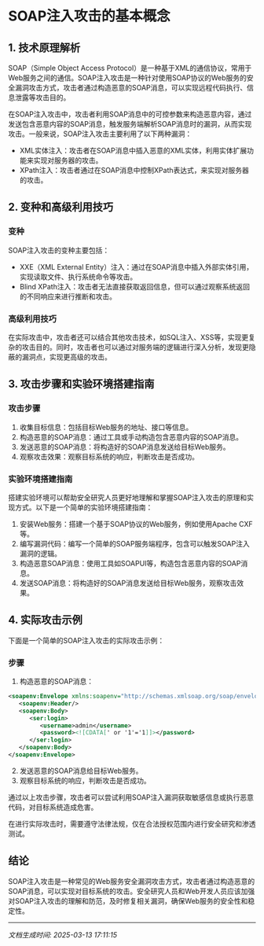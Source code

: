 # SOAP注入攻击的基本概念

## 1. 技术原理解析

SOAP（Simple Object Access Protocol）是一种基于XML的通信协议，常用于Web服务之间的通信。SOAP注入攻击是一种针对使用SOAP协议的Web服务的安全漏洞攻击方式，攻击者通过构造恶意的SOAP消息，可以实现远程代码执行、信息泄露等攻击目的。

在SOAP注入攻击中，攻击者利用SOAP消息中的可控参数来构造恶意内容，通过发送包含恶意内容的SOAP消息，触发服务端解析SOAP消息时的漏洞，从而实现攻击。一般来说，SOAP注入攻击主要利用了以下两种漏洞：

- XML实体注入：攻击者在SOAP消息中插入恶意的XML实体，利用实体扩展功能来实现对服务器的攻击。
- XPath注入：攻击者通过在SOAP消息中控制XPath表达式，来实现对服务器的攻击。

## 2. 变种和高级利用技巧

### 变种

SOAP注入攻击的变种主要包括：

- XXE（XML External Entity）注入：通过在SOAP消息中插入外部实体引用，实现读取文件、执行系统命令等攻击。
- Blind XPath注入：攻击者无法直接获取返回信息，但可以通过观察系统返回的不同响应来进行推断和攻击。

### 高级利用技巧

在实际攻击中，攻击者还可以结合其他攻击技术，如SQL注入、XSS等，实现更复杂的攻击目的。同时，攻击者也可以通过对服务端的逻辑进行深入分析，发现更隐蔽的漏洞点，实现更高级的攻击。

## 3. 攻击步骤和实验环境搭建指南

### 攻击步骤

1. 收集目标信息：包括目标Web服务的地址、接口等信息。
2. 构造恶意的SOAP消息：通过工具或手动构造包含恶意内容的SOAP消息。
3. 发送恶意的SOAP消息：将构造好的SOAP消息发送给目标Web服务。
4. 观察攻击效果：观察目标系统的响应，判断攻击是否成功。

### 实验环境搭建指南

搭建实验环境可以帮助安全研究人员更好地理解和掌握SOAP注入攻击的原理和实现方式。以下是一个简单的实验环境搭建指南：

1. 安装Web服务：搭建一个基于SOAP协议的Web服务，例如使用Apache CXF等。
2. 编写漏洞代码：编写一个简单的SOAP服务端程序，包含可以触发SOAP注入漏洞的逻辑。
3. 构造恶意SOAP消息：使用工具如SOAPUI等，构造包含恶意内容的SOAP消息。
4. 发送SOAP消息：将构造好的SOAP消息发送给目标Web服务，观察攻击效果。

## 4. 实际攻击示例

下面是一个简单的SOAP注入攻击的实际攻击示例：

### 步骤

1. 构造恶意的SOAP消息：

```xml
<soapenv:Envelope xmlns:soapenv="http://schemas.xmlsoap.org/soap/envelope/" xmlns:ser="http://service.example.com">
   <soapenv:Header/>
   <soapenv:Body>
      <ser:login>
         <username>admin</username>
         <password><![CDATA[' or '1'='1]]></password>
      </ser:login>
   </soapenv:Body>
</soapenv:Envelope>
```

2. 发送恶意的SOAP消息给目标Web服务。
3. 观察目标系统的响应，判断攻击是否成功。

通过以上攻击步骤，攻击者可以尝试利用SOAP注入漏洞获取敏感信息或执行恶意代码，对目标系统造成危害。

在进行实际攻击时，需要遵守法律法规，仅在合法授权范围内进行安全研究和渗透测试。

## 结论

SOAP注入攻击是一种常见的Web服务安全漏洞攻击方式，攻击者通过构造恶意的SOAP消息，可以实现对目标系统的攻击。安全研究人员和Web开发人员应该加强对SOAP注入攻击的理解和防范，及时修复相关漏洞，确保Web服务的安全性和稳定性。

---

*文档生成时间: 2025-03-13 17:11:15*
